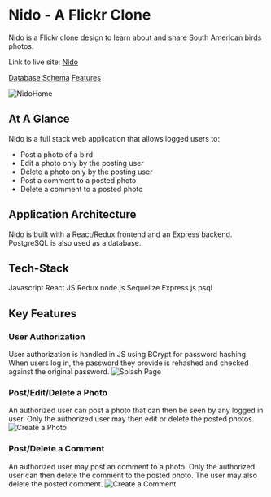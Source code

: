# Nido - A Flickr Clone

Nido is a Flickr clone design to learn about and share South American birds photos.

Link to live site: [Nido](https://aa-nido.herokuapp.com/)

[Database Schema](https://github.com/jaguitart/aa-nido/wiki/Database-Schema)
[Features](https://github.com/jaguitart/aa-nido/wiki/Features)


![NidoHome]()

## At A Glance
Nido is a full stack web application that allows logged users to:
 - Post a photo of a bird
 - Edit a photo only by the posting user
 - Delete a photo only by the posting user
 - Post a comment to a posted photo
 - Delete a comment to a posted photo

## Application Architecture
Nido is built with a React/Redux frontend and an Express backend. PostgreSQL is also used as a database.

## Tech-Stack
Javascript
React JS
Redux
node.js
Sequelize
Express.js
psql

## Key Features
### User Authorization
User authorization is handled in JS using BCrypt for password hashing. When users log in, the password they provide is rehashed and checked against the original password. 
![Splash Page]()

### Post/Edit/Delete a Photo
An authorized user can post a photo that can then be seen by any logged in user. Only the authorized user may then edit or delete the posted photos.
![Create a Photo]()

### Post/Delete a Comment
An authorized user may post an comment to a photo. Only the authorized user can then delete the comment to the posted photo. The user may also delete the posted comment.
![Create a Comment]()